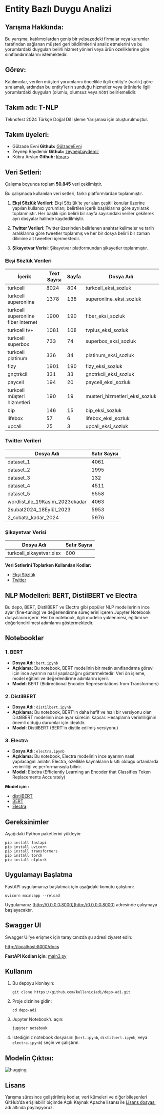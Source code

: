 # Entity Bazlı Duygu Analizi

## Yarışma Hakkında:

Bu yarışma, katılımcılardan geniş bir yelpazedeki firmalar veya kurumlar tarafından sağlanan müşteri geri bildirimlerini analiz etmelerini ve bu yorumlardaki duyguları belirli hizmet yönleri veya ürün özelliklerine göre sınıflandırmalarını istemektedir.

## Görev:
Katılımcılar, verilen müşteri yorumlarını öncelikle ilgili entity'e (varlık) göre sıralamalı, ardından bu entity'lerin sunduğu hizmetler veya ürünlerle ilgili yorumlardaki duyguları (olumlu, olumsuz veya nötr) belirlemelidir.


## Takım adı: T-NLP
Teknofest 2024 Türkçe Doğal Dil İşleme Yarışması için oluşturulmuştur.

## Takım üyeleri:
- Gülzade Evni  **Github:** [GülzadeEvni](https://github.com/GulzadeEvni)
- Zeynep Baydemir  **Github:** [zeynepbaydemir](https://github.com/zeynepbaydemir)
- Kübra Arslan **Github:** [kbrars](https://github.com/kbrars)

## Veri Setleri:
Çalışma boyunca toplam **50.845** veri çekilmiştir.

Bu çalışmada kullanılan veri setleri, farklı platformlardan toplanmıştır.

1. **Ekşi Sözlük Verileri**: Ekşi Sözlük’te yer alan çeşitli konular üzerine yapılan kullanıcı yorumları, belirtilen içerik başlıklarına göre ayrılarak toplanmıştır. Her başlık için belirli bir sayfa sayısındaki veriler çekilerek ayrı dosyalar halinde kaydedilmiştir.
    
2. **Twitter Verileri**: Twitter üzerinden belirlenen anahtar kelimeler ve tarih aralıklarına göre tweetler toplanmış ve her bir dosya belirli bir zaman dilimine ait tweetleri içermektedir.
    
3. **Şikayetvar Verisi**: Şikayetvar platformundan şikayetler toplanmıştır.


### Ekşi Sözlük Verileri

|İçerik|Text Sayısı|Sayfa|Dosya Adı|
|---|---|---|---|
|turkcell|8024|804|turkcell_eksi_sozluk|
|turkcell superonline|1378|138|superonline_eksi_sozluk|
|turkcell superonline fiber internet|1900|190|fiber_eksi_sozluk|
|turkcell tv+|1081|108|tvplus_eksi_sozluk|
|turkcell superbox|733|74|superbox_eksi_sozluk|
|turkcell platinum|336|34|platinum_eksi_sozluk|
|fizy|1901|190|fizy_eksi_sozluk|
|gnçtrkcll|331|33|gnctrkcll_eksi_sozluk|
|paycell|194|20|paycell_eksi_sozluk|
|turkcell müşteri hizmetleri|190|19|musteri_hizmetleri_eksi_sozluk|
|bip|146|15|bip_eksi_sozluk|
|lifebox|57|6|lifebox_eksi_sozluk|
|upcall|25|3|upcall_eksi_sozluk|

### Twitter Verileri

|Dosya Adı|Satır Sayısı|
|---|---|
|dataset_1|4061|
|dataset_2|1995|
|dataset_3|132|
|dataset_4|4511|
|dataset_5|6558|
|wordlist_ile_19Kasim_2023ekadar|4063|
|2subat2024_18Eylül_2023|5953|
|2_subata_kadar_2024|5976|

### Şikayetvar Verisi

|Dosya Adı|Satır Sayısı|
|---|---|
|turkcell_sikayetvar.xlsx|600|


**Veri Setlerini Toplarken Kullanılan Kodlar:**
* [Ekşi Sözlük](https://github.com/zeynepbaydemir/eksi-sozluk-veri-cekme)
* [Twitter](https://github.com/kbrars/Selenium-Twitter-Tweet-Scraper)


## NLP Modelleri: BERT, DistilBERT ve Electra

Bu depo, BERT, DistilBERT ve Electra gibi popüler NLP modellerinin ince ayar (fine-tuning) ve değerlendirme süreçlerini içeren Jupyter Notebook dosyalarını içerir. Her bir notebook, ilgili modelin yüklenmesi, eğitimi ve değerlendirilmesi adımlarını göstermektedir.

## Notebooklar

### 1. BERT

- **Dosya Adı:** `bert.ipynb`
- **Açıklama:** Bu notebook, BERT modelinin bir metin sınıflandırma görevi için ince ayarının nasıl yapılacağını göstermektedir. Veri ön işleme, model eğitimi ve değerlendirme adımlarını içerir.
- **Model:** BERT (Bidirectional Encoder Representations from Transformers)

### 2. DistilBERT

- **Dosya Adı:** `distilbert.ipynb`
- **Açıklama:** Bu notebook, BERT'in daha hafif ve hızlı bir versiyonu olan DistilBERT modelinin ince ayar sürecini kapsar. Hesaplama verimliliğinin önemli olduğu durumlar için idealdir.
- **Model:** DistilBERT (BERT'in distile edilmiş versiyonu)

### 3. Electra

- **Dosya Adı:** `electra.ipynb`
- **Açıklama:** Bu notebook, Electra modelinin ince ayarının nasıl yapılacağını anlatır. Electra, özellikle kaynakların kısıtlı olduğu ortamlarda verimliliği ve performansıyla bilinir.
- **Model:** Electra (Efficiently Learning an Encoder that Classifies Token Replacements Accurately)


**Model için :**
* [distilBERT](https://huggingface.co/Gulzd/distilBERTT)
* [BERT](https://huggingface.co/Gulzd/Bert)
* [Electra](https://huggingface.co/Gulzd/electra)


## Gereksinimler 

Aşağıdaki Python paketlerini yükleyin: 

``` 
pip install fastapi
pip install uvicorn 
pip install transformers 
pip install torch 
pip install nlpturk 
```

## Uygulamayı Başlatma

FastAPI uygulamanızı başlatmak için aşağıdaki komutu çalıştırın:

`uvicorn main:app --reload`

Uygulamanız [http://0.0.0.0:8000](http://0.0.0.0:8000) adresinde çalışmaya başlayacaktır.

## Swagger UI

Swagger UI'ye erişmek için tarayıcınızda şu adresi ziyaret edin:

[http://localhost:8000/docs](http://localhost:8000/docs)

**FastAPI Kodları için:** [main3.py](https://github.com/T-NLP/t-nlp/blob/main/main3.py)

## Kullanım

1. Bu depoyu klonlayın:
    
    `git clone https://github.com/kullaniciadi/depo-adi.git`
    
2. Proje dizinine gidin:
    
    `cd depo-adi`
    
3. Jupyter Notebook'u açın:
     
    `jupyter notebook`
    
4. İstediğiniz notebook dosyasını (`bert.ipynb`, `distilbert.ipynb`, veya `electra.ipynb`) seçin ve çalıştırın.

## Modelin Çıktısı:

![hugging](https://github.com/user-attachments/assets/91416d35-043f-477e-a077-e2d6009f36f6)

## Lisans
Yarışma süresince geliştirilmiş kodlar, veri kümeleri ve diğer bileşenleri GitHub’da erişilebilir biçimde Açık Kaynak Apache lisansı ile [Lisans dosyası](https://github.com/T-NLP/t-nlp/blob/main/LICENSE) adı altında paylaşıyoruz. 

